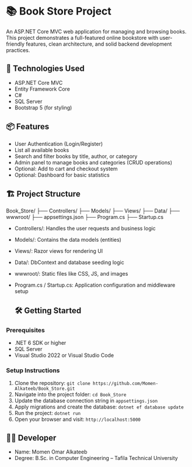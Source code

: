 # 📚 Book Store Project

An ASP.NET Core MVC web application for managing and browsing books. This project demonstrates a full-featured online bookstore with user-friendly features, clean architecture, and solid backend development practices.

## 🚀 Technologies Used

- ASP.NET Core MVC  
- Entity Framework Core  
- C#  
- SQL Server   
- Bootstrap 5 (for styling)

## 📦 Features

- User Authentication (Login/Register)  
- List all available books  
- Search and filter books by title, author, or category  
- Admin panel to manage books and categories (CRUD operations)  
- Optional: Add to cart and checkout system  
- Optional: Dashboard for basic statistics

## 🏗️ Project Structure
  Book_Store/
├── Controllers/
├── Models/
├── Views/
├── Data/
├── wwwroot/
├── appsettings.json
├── Program.cs
├── Startup.cs
- Controllers/: Handles the user requests and business logic  
- Models/: Contains the data models (entities)  
- Views/: Razor views for rendering UI  
- Data/: DbContext and database seeding logic  
- wwwroot/: Static files like CSS, JS, and images  
- Program.cs / Startup.cs: Application configuration and middleware setup
  
  ## 🛠️ Getting Started
### Prerequisites

- .NET 6 SDK or higher  
- SQL Server  
- Visual Studio 2022 or Visual Studio Code
  
### Setup Instructions

1. Clone the repository: `git clone https://github.com/Momen-Alkateeb/Book_Store.git`  
2. Navigate into the project folder: `cd Book_Store`  
3. Update the database connection string in `appsettings.json`  
4. Apply migrations and create the database: `dotnet ef database update`  
5. Run the project: `dotnet run`  
6. Open your browser and visit: `http://localhost:5000`

   
## 👨‍💻 Developer
- Name: Momen Omar Alkateeb
- Degree: B.Sc. in Computer Engineering – Tafila Technical University


